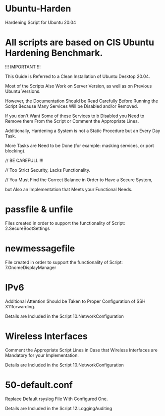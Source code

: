 # Ubuntu-Harden
Hardening Script for Ubuntu 20.04

All scripts are based on CIS Ubuntu Hardening Benchmark.
============================================================================================================================

!!! IMPORTANT !!!

This Guide is Referred to a Clean Installation of Ubuntu Desktop 20.04.

Most of the Scripts Also Work on Server Version, as well as on Previous Ubuntu Versions.

However, the Documentation Should be Read Carefully Before Running the Script Because Many Services Will be
Disabled and/or Removed.

If you don't Want Some of these Services to b Disabled you Need to Remove them From the Script or
Comment the Appropriate Lines.

Additionally, Hardening a System is not a Static Procedure but an Every Day Task.

More Tasks are Need to be Done (for example: masking services, or port blocking).

// BE CAREFULL !!!

// Too Strict Security, Lacks Functionality.

// You Must Find the Correct Balance in Order to Have a Secure System,

   but Also an Implementation that Meets your Functional Needs.

passfile & unfile
============================================================================================================================
Files created in order to support the functionality of Script: 2.SecureBootSettings

newmessagefile
============================================================================================================================
File created in order to support the functionality of Script: 7.GnomeDisplayManager

IPv6
============================================================================================================================
Additional Attention Should be Taken to Proper Configuration of SSH X11forwarding.

Details are Included in the Script 10.NetworkConfiguration

Wireless Interfaces
============================================================================================================================
Comment the Appropriate Script Lines in Case that Wireless Interfaces are Mandatory for your Implementation.

Details are Included in the Script 10.NetworkConfiguration

50-default.conf
============================================================================================================================
Replace Default rsyslog File With Configured One.

Details are Included in the Script 12.LoggingAuditing
